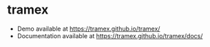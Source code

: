 # tramex

- Demo available at <https://tramex.github.io/tramex/>
- Documentation available at <https://tramex.github.io/tramex/docs/>
